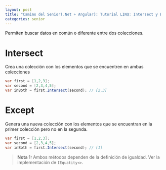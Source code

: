 ```yaml
---
layout: post
title: "Camino del Senior(.Net + Angular): Tutorial LINQ: Intersect y Except"
categories: senior
---
```


Permiten buscar datos en común o diferente entre <!--more-->dos colecciones.

# Intersect
Crea una colección con los elementos que se encuentren en ambas colecciones
```csharp
var first = [1,2,3];
var second = [2,3,4,5];
var inBoth = first.Intersect(second); // [2,3]
```

# Except 
Genera una nueva colección con los elementos que se encuentran en la primer colección pero no en la segunda.
```csharp
var first = [1,2,3];
var second = [2,3,4,5];
var inBoth = first.Intersect(second); // [1]
```

> **Nota 1:** Ambos métodos dependen de la definición de igualdad. Ver la implementación de `IEquatity<>`.